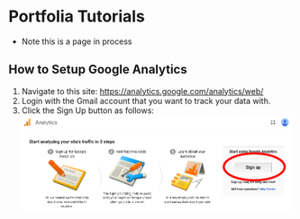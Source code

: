 # Portfolia Tutorials

* Note this is a page in process

## How to Setup Google Analytics

1. Navigate to this site: https://analytics.google.com/analytics/web/
2. Login with the Gmail account that you want to track your data with.
3. Click the Sign Up button as follows: 
![Sign Up](https://github.com/colinjianingxie/PortfoliaTutorials/blob/master/imgs/signup.png)

